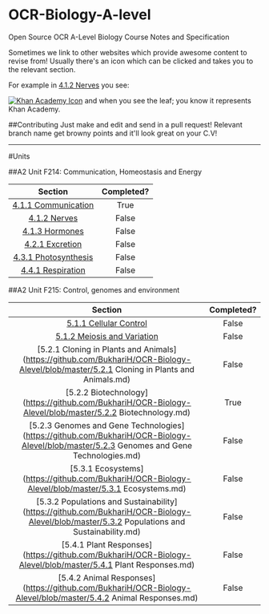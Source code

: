 OCR-Biology-A-level
==================

Open Source OCR A-Level Biology Course Notes and Specification

Sometimes we link to other websites which provide awesome content to revise from! Usually there's an icon which can be clicked and takes you to the relevant section.

For example in [4.1.2 Nerves](https://github.com/BukhariH/OCR-Biology-Alevel/blob/master/4.1.2%20Nerves.md) you see:

[![Khan Academy Icon](https://s3.amazonaws.com/f.cl.ly/items/0j0g3f2t2i0i2O1B163w/favicon.ico)](https://www.khanacademy.org) and when you see the leaf; you know it represents Khan Academy.

##Contributing
Just make and edit and send in a pull request!
Relevant branch name get browny points and it'll look great on your C.V!
___

#Units

##A2 Unit F214: Communication, Homeostasis and Energy

| Section        | Completed?           |
| :-------------: |:-------------:|
| [4.1.1 Communication](https://github.com/BukhariH/OCR-Biology-Alevel/blob/master/4.1.1%20Communication.md)| True |
| [4.1.2 Nerves](https://github.com/BukhariH/OCR-Biology-Alevel/blob/master/4.1.2%20Nerves.md)| False      |
| [4.1.3 Hormones](https://github.com/BukhariH/OCR-Biology-Alevel/blob/master/4.1.3%20Hormones.md)| False      |
| [4.2.1 Excretion](https://github.com/BukhariH/OCR-Biology-Alevel/blob/master/4.2.1%20Excretion.md)| False      |
| [4.3.1 Photosynthesis](https://github.com/BukhariH/OCR-Biology-Alevel/blob/master/4.3.1%20Photosynthesis.md)| False      |
| [4.4.1 Respiration](https://github.com/BukhariH/OCR-Biology-Alevel/blob/master/4.4.1%20Respiration.md)| False      |

##A2 Unit F215: Control, genomes and environment

| Section        | Completed?           |
| :-------------: |:-------------:|
| [5.1.1 Cellular Control](https://github.com/BukhariH/OCR-Biology-Alevel/blob/master/5.1.1%20Cellular%20Control.md)| False |
| [5.1.2 Meiosis and Variation](https://github.com/BukhariH/OCR-Biology-Alevel/blob/master/5.1.2%20Meiosis%20and%20Variation.md)| False |
| [5.2.1 Cloning in Plants and Animals](https://github.com/BukhariH/OCR-Biology-Alevel/blob/master/5.2.1 Cloning in Plants and Animals.md)| False |
| [5.2.2 Biotechnology](https://github.com/BukhariH/OCR-Biology-Alevel/blob/master/5.2.2 Biotechnology.md)| True |
| [5.2.3 Genomes and Gene Technologies](https://github.com/BukhariH/OCR-Biology-Alevel/blob/master/5.2.3 Genomes and Gene Technologies.md)| False |
| [5.3.1 Ecosystems](https://github.com/BukhariH/OCR-Biology-Alevel/blob/master/5.3.1 Ecosystems.md)| False |
| [5.3.2 Populations and Sustainability](https://github.com/BukhariH/OCR-Biology-Alevel/blob/master/5.3.2 Populations and Sustainability.md)| False |
| [5.4.1 Plant Responses](https://github.com/BukhariH/OCR-Biology-Alevel/blob/master/5.4.1 Plant Responses.md)| False |
| [5.4.2 Animal Responses](https://github.com/BukhariH/OCR-Biology-Alevel/blob/master/5.4.2 Animal Responses.md)| False |
